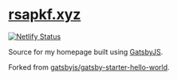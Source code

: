 # [rsapkf.xyz](https://rsapkf.xyz)

[![Netlify Status](https://api.netlify.com/api/v1/badges/30873518-c1f3-4f3c-9de1-77f6d5c878cb/deploy-status)](https://app.netlify.com/sites/rsapkf/deploys)

Source for my homepage built using [GatsbyJS](https://github.com/gatsbyjs/gatsby).

Forked from [gatsbyjs/gatsby-starter-hello-world](https://github.com/gatsbyjs/gatsby-starter-hello-world).
